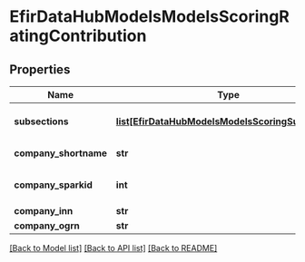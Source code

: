 # EfirDataHubModelsModelsScoringRatingContribution

## Properties
Name | Type | Description | Notes
------------ | ------------- | ------------- | -------------
**subsections** | [**list[EfirDataHubModelsModelsScoringSubsection]**](EfirDataHubModelsModelsScoringSubsection.md) | Подотрезки разбиения отрезка [0; 1] | [optional] 
**company_shortname** | **str** | Краткое имя компании | [optional] 
**company_sparkid** | **int** | Идентификатор компании в СПАРК | [optional] 
**company_inn** | **str** | ИНН | [optional] 
**company_ogrn** | **str** | ОГРН | [optional] 

[[Back to Model list]](../README.md#documentation-for-models) [[Back to API list]](../README.md#documentation-for-api-endpoints) [[Back to README]](../README.md)

